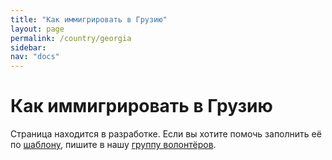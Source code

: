 ```yaml
---
title: "Как иммигрировать в Грузию"
layout: page
permalink: /country/georgia
sidebar:
nav: "docs"
---
```


# Как иммигрировать в Грузию

Страница находится в разработке. Если вы хотите помочь заполнить её по [шаблону](/template), пишите в нашу [группу волонтёров](https://t.me/+FHi3FnJaoWJkMDAx).
